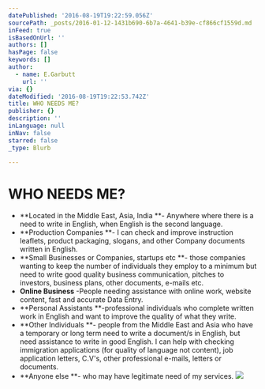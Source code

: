 ```yaml
---
datePublished: '2016-08-19T19:22:59.056Z'
sourcePath: _posts/2016-01-12-1431b690-6b7a-4641-b39e-cf866cf1559d.md
inFeed: true
isBasedOnUrl: ''
authors: []
hasPage: false
keywords: []
author:
  - name: E.Garbutt
    url: ''
via: {}
dateModified: '2016-08-19T19:22:53.742Z'
title: WHO NEEDS ME?
publisher: {}
description: ''
inLanguage: null
inNav: false
starred: false
_type: Blurb

---
```

# WHO NEEDS ME?

* **Located in the Middle East, Asia, India **- Anywhere where there is a need to write in English, when English is the second language.
* **Production Companies **- I can check and improve instruction leaflets, product packaging, slogans, and other Company documents written in English.
* **Small Businesses or Companies, startups etc **- those companies wanting to keep the number of individuals they employ to a minimum but need to write good quality business communication, pitches to investors, business plans, other documents, e-mails etc.
* **Online Business** -People needing assistance with online work, website content, fast and accurate Data Entry.
* **Personal Assistants **-professional individuals who complete written work in English and want to improve the quality of what they write.
* **Other Individuals **- people from the Middle East and Asia who have a temporary or long term need to write a document/s in English, but need assistance to write in good English. I can help with checking immigration applications (for quality of language not content), job application letters, C.V's, other professional e-mails, letters or documents.
* **Anyone else **- who may have legitimate need of my services.
![](https://s3-us-west-2.amazonaws.com/the-grid-img/p/8463eb0362ec0d6ae5b7d75799b218db3d388c42.jpg)